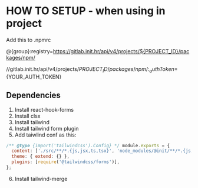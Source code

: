 # HOW TO SETUP - when using in project

Add this to .npmrc

@{group}:registry=https://gitlab.init.hr/api/v4/projects/${PROJECT_ID}/packages/npm/

//gitlab.init.hr/api/v4/projects/${PROJECT_ID}/packages/npm/:_authToken=${YOUR_AUTH_TOKEN}

## Dependencies

1. Install react-hook-forms
2. Install clsx
3. Install tailwind
4. Install tailwind form plugin
5. Add taiwlind conf as this:

```js
/** @type {import('tailwindcss').Config} */ module.exports = {
  content: ['./src/**/*.{js,jsx,ts,tsx}', 'node_modules/@init/**/*.{js,jsx,ts,tsx'],
  theme: { extend: {} },
  plugins: [require('@tailwindcss/forms')],
};
```

6. Install tailwind-merge
